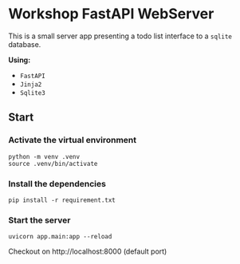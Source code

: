 # Workshop FastAPI WebServer

This is a small server app presenting a todo list interface to a `sqlite` database.

**Using:**
- `FastAPI`
- `Jinja2`
- `Sqlite3`

## Start

### Activate the virtual environment
```console copy
python -m venv .venv
source .venv/bin/activate
```

### Install the dependencies
```console copy
pip install -r requirement.txt
```

### Start the server

```console copy
uvicorn app.main:app --reload
```
Checkout on http://localhost:8000 (default port)
